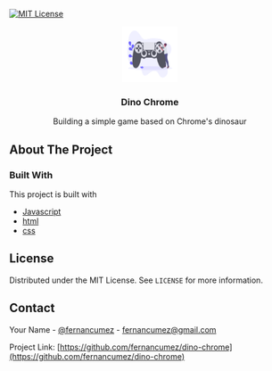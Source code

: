 <!-- PROJECT SHIELDS -->

[![MIT License][license-shield]][license-url]

<!-- PROJECT LOGO -->

<p align="center">
  <span>
    <img src="docs/logo.png" alt="Logo" width="100" height="100">
  </span>
  <h3 align="center">Dino Chrome</h3>
  <p align="center">
    Building a simple game based on Chrome's dinosaur
  </p>
</p>

<!-- ABOUT THE PROJECT -->

## About The Project

### Built With

This project is built with

- [Javascript](https://developer.mozilla.org/es/docs/Learn/JavaScript/First_steps/Qu%C3%A9_es_JavaScript)
- [html](https://developer.mozilla.org/es/docs/Web/HTML)
- [css](https://developer.mozilla.org/es/docs/Web/CSS)

<!-- LICENSE -->

## License

Distributed under the MIT License. See `LICENSE` for more information.

<!-- CONTACT -->

## Contact

Your Name - [@fernancumez](https://twitter.com/fernancumez) - fernancumez@gmail.com

Project Link: [https://github.com/fernancumez/dino-chrome](https://github.com/fernancumez/dino-chrome)

<!-- MARKDOWN LINKS & IMAGES -->
<!-- https://www.markdownguide.org/basic-syntax/#reference-style-links -->

[license-shield]: https://img.shields.io/github/license/othneildrew/Best-README-Template.svg?style=flat-square
[license-url]: https://github.com/fernancumez/dino-chrome/blob/main/LICENSE
